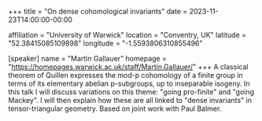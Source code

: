 +++
title = "On dense cohomological invariants"
date = 2023-11-23T14:00:00-00:00

affiliation = "University of Warwick"
location = "Conventry, UK"
latitude = "52.38415085109898"
longitude = "-1.5593806310855496"

[speaker]
  name = "Martin Gallauer"
  homepage = "https://homepages.warwick.ac.uk/staff/Martin.Gallauer/"
+++
A classical theorem of Quillen expresses the mod-p cohomology of a finite group in terms of its elementary abelian p-subgroups, up to inseparable isogeny. In this talk I will discuss variations on this theme: "going pro-finite" and "going Mackey". I will then explain how these are all linked to "dense invariants" in tensor-triangular geometry. Based on joint work with Paul Balmer.
